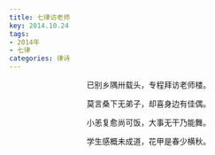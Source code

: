 ```yaml
---
title: 七律访老师
key: 2014.10.24
tags: 
- 2014年 
- 七律
categories: 律诗
---
```


<p align="center">已别乡隅卅载头，专程拜访老师楼。
</p>
<p align="center">莫言桑下无弟子，却喜身边有佳偶。
</p>
<p align="center">小恙复愈尚可饭，大事无干乃能舞。
</p>
<p align="center">学生感概未成道，花甲是春少横秋。
</p>
